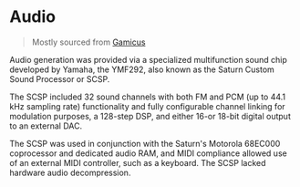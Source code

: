 # Audio

> Mostly sourced from [Gamicus](https://gamicus.fandom.com/wiki/Saturn)


Audio generation was provided via a specialized multifunction sound chip developed by Yamaha, the YMF292, also known as
the Saturn Custom Sound Processor or SCSP. 

The SCSP included 32 sound channels with both FM and PCM (up to 44.1 kHz
sampling rate) functionality and fully configurable channel linking for modulation purposes, a 128-step DSP, and either
16-or 18-bit digital output to an external DAC. 

The SCSP was used in conjunction with the Saturn's Motorola 68EC000
coprocessor and dedicated audio RAM, and MIDI compliance allowed use of an external MIDI controller, such as a
keyboard. The SCSP lacked hardware audio decompression.